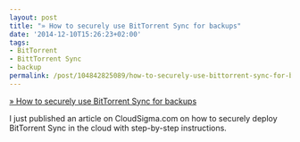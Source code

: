 ```yaml
---
layout: post
title: "» How to securely use BitTorrent Sync for backups"
date: '2014-12-10T15:26:23+02:00'
tags:
- BitTorrent
- BittTorrent Sync
- backup
permalink: /post/104842825089/how-to-securely-use-bittorrent-sync-for-backups
---
```

[» How to securely use BitTorrent Sync for backups](https://www.cloudsigma.com/2014/12/10/how-to-securely-use-bittorrent-sync-for-backups/)  

I just published an article on CloudSigma.com on how to securely deploy BitTorrent Sync in the cloud with step-by-step instructions.
